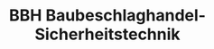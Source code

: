 ---
title: "BBH Baubeschlaghandel-Sicherheitstechnik"
url: /dahme-mark/bbh-baubeschlaghandel-sicherheitstechnik/
shop: Allgemein
---